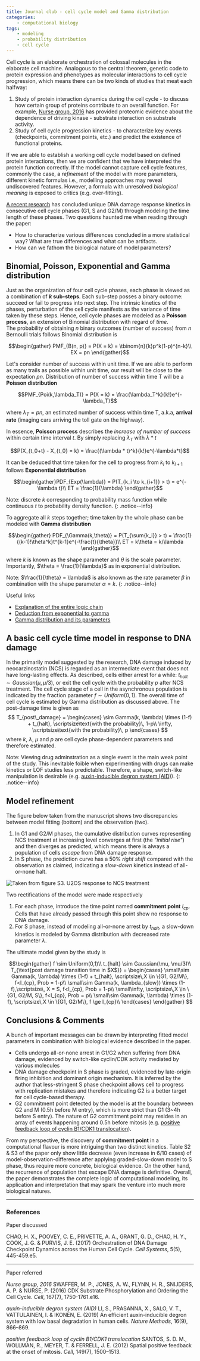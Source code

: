 ```yaml
---
title: Journal club - cell cycle model and Gamma distribution
categories:
    - computational biology
tags:
    - modeling
    - probability distribution
    - cell cycle
---
```


Cell cycle is an elaborate orchestration of colossal molecules in the elaborate cell machine. Analogous to the central theorem, genetic code to protein expression and phenotypes as molecular interactions to cell cycle progression, which means there can be two kinds of studies that meat each halfway:



1. Study of protein interaction dynamics during the cell cycle - to discuss how certain group of proteins contribute to an overall function. For example, <a href="https://dx.doi.org/10.1016/j.cell.2016.11.034">Nurse group, 2016</a> has provided proteomic evidence about the dependence of driving kinase - substrate interaction on substrate activity.
2. Study of cell cycle progression kinetics - to characterize key events (checkpoints, commitment points, etc.) and predict the existence of functional proteins.

If we are able to establish a working cell cycle model based on defined protein interactions, then we are confident that we have interpreted the protein function correctly. If the model cannot capture cell cycle features, commonly the case, a _refinement_ of the model with more parameters, different kinetic formulas i.e., modelling approaches may reveal undiscovered features. However, a formula with unresolved _biological meaning_ is exposed to critics (e.g. over-fitting).

[A recent research](https://doi.org/10.1016/j.cels.2017.09.015) has concluded unique DNA damage response kinetics in consecutive cell cycle phases (G1, S and G2/M) through modeling the time length of these phases. Two questions haunted me when reading through the paper:

- How to characterize various differences concluded in a more statistical way? What are true differences and what can be artifacts.
- How can we fathom the biological nature of model parameters?

## Binomial, Poisson, Exponential and Gamma distribution

Just as the organization of four cell cycle phases, each phase is viewed as a combination of **$k$ sub-steps**. Each sub-step posses a binary outcome: succeed or fail to progress into next step. The intrinsic kinetics of the phases, perturbation of the cell cycle manifests as the variance of time taken by these steps. Hence, cell cycle phases are modeled as a **Poisson process**, an extension of Binomial distribution with regard of _time_.
<br/>
The probability of obtaining $n$ binary outcomes (number of success) from $n$ Bernoulli trials follows Binomial distribution is

$$\begin{gather}
PMF_{B(n, p)} = P(X = k) = \tbinom{n}{k}p^k(1-p)^{n-k}\\ 
EX = pn
\end{gather}$$

Let's consider number of success within unit time. If we are able to perform as many trails as possible within unit time, our result will be close to the expectation $pn$. Distribution of number of success within time T will be a **Poisson distribution**

$$PMF_{Poi(k,\lambda_T)} = P(X = k) = \frac{\lambda_T^k}{k!}e^{-\lambda_T}$$

where $\lambda_T = pn$, an estimated number of success within time T, a.k.a, **arrival rate** (imaging cars arriving the toll gate on the highway).

In essence, **Poisson process** describes the _increase of number of success_ within certain time interval $t$. By simply replacing $\lambda_T$ with $\lambda * t$

$$P(X_{t_0+t} - X_{t_0} = k) = \frac{(\lambda * t)^k}{k!}e^{-\lambda*t}$$

It can be deduced that time taken for the cell to progress from $k_i$ to $k_{i+1}$ follows **Exponential distribution**

$$\begin{gather}PDF_{Exp(\lambda)} = P(T_{k_i \to k_{i+1}} > t) = e^{-\lambda t}\\
ET = \frac{1}{\lambda}
\end{gather}$$

Note: discrete $k$ corresponding to probability mass function while continuous $t$ to probability density function.
{: .notice--info}

To aggregate all $k$ steps together; time taken by the whole phase can be modeled with **Gamma distribution**

$$\begin{gather}
PDF_{\Gamma(k,\theta)} = P(T_{\sum{k_i}} > t) = \frac{1}{(k-1)!\theta^k}t^{k-1}e^{-\frac{t}{\theta}}\\
ET = k\theta = k/\lambda
\end{gather}$$

where $k$ is known as the shape parameter and $\theta$ is the scale parameter. Importantly, $\theta = \frac{1}{\lambda}$ as in exponential distribution.

Note: $\frac{1}{\theta} = \lambda$ is also known as the rate parameter $\beta$ in combination with the shape parameter $\alpha = k$.
{: .notice--info}

Useful links
- [Explanation of the entire logic chain](https://www.zhihu.com/question/34866983)
- [Deduction from exponential to gamma](https://blog.csdn.net/qq_14810321/article/details/102544229)
- [Gamma distribution and its parameters](https://blog.csdn.net/ma123rui/article/details/103056206)

## A basic cell cycle time model in response to DNA damage
In the primarily model suggested by the research, DNA damage induced by neocarzinostatin (NCS) is regarded as an intermediate event that does not have long-lasting effects. As described, cells either arrest for a while: $t_{halt} \sim Gaussian(\mu, \mu/3)$, or exit the cell cycle with the probability $p$ after NCS treatment. The cell cycle stage of a cell in the asynchronous population is indicated by the fraction parameter $f \sim Uniform(0,1)$. The overall time of cell cycle is estimated by Gamma distribution as discussed above. The post-damage time is given as
$$
T_{post\_damage} = 
\begin{cases}
\sim Gamma(k, \lambda) \times (1-f) + t_{halt}, \scriptsize\text{with the probability}\, 1-p\\
\infty, \scriptsize\text{with the probability}\, p
\end{cases}
$$
where $k$, $\lambda$, $\mu$ and $p$ are cell cycle phase-dependent parameters and therefore estimated.

Note: Viewing drug adminstration as a single event is the main weak point of the study. This inevitable foible when experimenting with drugs can make kinetics or LOF studies less predictable. Therefore, a shape, switch-like manipulation is desirable (e.g. [auxin-inducible degron system (AID)](http://dx.doi.org/10.1038/s41592-019-0512-x)).
{: .notice--info}


## Model refinement
The figure below taken from the manuscript shows two discrepancies between model fitting (bottom) and the observation (two). 
1. In G1 and G2/M phases, the cumulative distribution curves representing NCS treatment at  increasing level converges at first (the _"initial rise"_) and then diverges as predicted, which means there is always a population of cells _escape_ from DNA damage response.
2. In S phase, the prediction curve has a 50% _right shift_ compared with the observation as claimed, indicating a _slow-down_ kinetics instead of all-or-none halt.
   
![Taken from figure S3. U2OS response to NCS treatment](/assets/images/cell_cycle_fitting.png)

Two rectifications of the model were made respectively
1. For each phase, introduce the time point named **commitment point** $I_{cp}$. Cells that have already passed through this point show no response to DNA damage.
2. For S phase, instead of modeling all-or-none arrest by $t_{halt}$, a slow-down kinetics is modeled by Gamma distribution with decreased rate parameter $\lambda$.

The ultimate model given by the study is

$$\begin{gather}
f \sim Uniform(0,1)\\
t_{halt} \sim Gaussian(\mu, \mu/3)\\
T_{\text{post damage transition time in $X$}} = 
\begin{cases}
\small\sim Gamma(k, \lambda) \times (1-f) + t_{halt}, \scriptsize\,X \in \{G1, G2/M\}, f<I_{cp}, Prob = 1-p\\
\small\sim Gamma(k, \lambda_{slow}) \times (1-f),\scriptsize\, X = S, f<I_{cp}, Prob = 1-p\\
\small\infty, \scriptsize\,X \in \{G1, G2/M, S\}, f<I_{cp}, Prob = p\\
\small\sim Gamma(k, \lambda) \times (1-f), \scriptsize\,X \in \{G1, G2/M\}, f \ge I_{cp}\\
\end{cases}
\end{gather}
$$

## Conclusions & Comments
A bunch of important messages can be drawn by interpreting fitted model parameters in combination with biological evidence described in the paper.
- Cells undergo all-or-none arrest in G1/G2 when suffering from DNA damage, evidenced by switch-like cyclin/CDK activity mediated by various molecules
- DNA damage checkpoint in S phase is graded, evidenced by late-origin firing inhibition and dominant origin mechanism. It is inferred by the author that less-stringent S phase checkpoint allows cell to progress with replication mistakes and therefore indicating G2 is a better target for cell cycle-based therapy.
- G2 commitment point detected by the model is at the boundary between G2 and M (0.5h before M entry), which is more strict than G1 (3~4h before S entry). The nature of G2 commitment point may resides in an array of events happening around 0.5h before mitosis (e.g. [positive feedback loop of cyclin B1/CDK1 translocation](http://dx.doi.org/10.1016/j.cell.2012.05.028)).

From my perspective, the discovery of **commitment point** in a computational flavour is more intriguing than two distinct kinetics. Table S2 & S3 of the paper only show little decrease (even increase in 6/10 cases) of model-observation-difference after applying graded-slow-down model to S phase, thus require more concrete, biological evidence. On the other hand, the recurrence of population that escape DNA damage is definitive. Overall, the paper demonstrates the complete logic of computational modeling, its application and interpretation that may spark the venture into much more biological natures.

---

### References

Paper discussed

CHAO, H. X., POOVEY, C. E., PRIVETTE, A. A., GRANT, G. D., CHAO, H. Y., COOK, J. G. & PURVIS, J. E. (2017) Orchestration of DNA Damage Checkpoint Dynamics across the Human Cell Cycle. _Cell Systems_, 5(5), 445-459.e5.

---
Paper referred

_Nurse group, 2016_  SWAFFER, M. P., JONES, A. W., FLYNN, H. R., SNIJDERS, A. P. & NURSE, P. (2016) CDK Substrate Phosphorylation and Ordering the Cell Cycle. _Cell_, 167(7), 1750-1761.e16.

_auxin-inducible degron system (AID)_ LI, S., PRASANNA, X., SALO, V. T., VATTULAINEN, I. & IKONEN, E. (2019) An efficient auxin-inducible degron system with low basal degradation in human cells. _Nature Methods_, 16(9), 866–869.

_positive feedback loop of cyclin B1/CDK1 translocation_ SANTOS, S. D. M., WOLLMAN, R., MEYER, T. & FERRELL, J. E. (2012) Spatial positive feedback at the onset of mitosis. _Cell_, 149(7), 1500–1513.